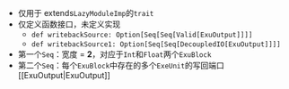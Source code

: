 - 仅用于 extends`LazyModuleImp`的`trait`
- 仅定义函数接口，未定义实现
  - `def writebackSource: Option[Seq[Seq[Valid[ExuOutput]]]]`
  - `def writebackSource1: Option[Seq[Seq[DecoupledIO[ExuOutput]]]]`
- 第一个`Seq`：宽度 = **2**，对应于`Int`和`Float`两个`ExuBlock`
- 第二个`Seq`：每个`ExuBlock`中存在的多个`ExeUnit`的写回端口[[ExuOutput|ExuOutput]]
